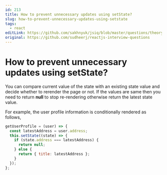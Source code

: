 ```yaml
---
id: 213
title: How to prevent unnecessary updates using setState?
slug: how-to-prevent-unnecessary-updates-using-setstate
tags:
  - react
editLink: https://github.com/sakhnyuk/jsiq/blob/master/questions/theory/react/213.md
original: https://github.com/sudheerj/reactjs-interview-questions
---
```


# How to prevent unnecessary updates using setState?

You can compare current value of the state with an existing state value and decide whether to rerender the page or not. If the values are same then you need to return **null** to stop re-rendering otherwise return the latest state value.

For example, the user profile information is conditionally rendered as follows,

```jsx
getUserProfile = (user) => {
  const latestAddress = user.address;
  this.setState((state) => {
    if (state.address === latestAddress) {
      return null;
    } else {
      return { title: latestAddress };
    }
  });
};
```